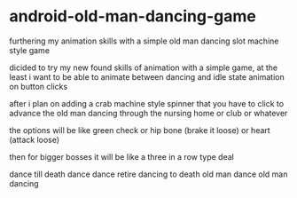 # android-old-man-dancing-game
furthering my animation skills with a simple old man dancing slot machine style game


dicided to try my new found skills of animation with a simple game, 
at the least i want to be able to animate between dancing and idle state animation on button clicks

after i plan on adding a crab machine style spinner that you have to click to advance the old man dancing through the nursing home or club or whatever

the options will be like green check
or hip bone (brake it loose)
or heart (attack loose)

then for bigger bosses it will be like a three in a row type deal

dance till death
dance dance retire
dancing to death
old man dance
old man dancing